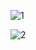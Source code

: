 ![1](https://github.com/eraybahcegulu/t3stack-posApp/assets/84785201/c0f6d16c-6c8d-4021-8ee2-6eada2ac06fa)

![2](https://github.com/eraybahcegulu/t3stack-posApp/assets/84785201/f64c6d77-4867-4693-abd6-d608c274ce8d)
